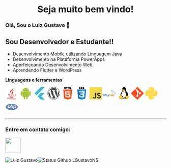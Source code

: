 <h1 align="center"> Seja muito bem vindo! </h1>

### Olá, Sou o Luiz Gustavo 👋

## Sou Desenvolvedor e Estudante!!

- Desenvolvimento Mobile utilizando Linguagem Java
- Desenvolvimento na Plataforma PowerApps
- Aperfeiçoando Desenvolvimento Web
- Aprendendo Flutter e WordPress

<p>
  
  **Linguagens e ferramentas**

<p align="left">
<img src="https://raw.githubusercontent.com/devicons/devicon/master/icons/java/java-plain.svg" alt="java" width="40" height="40" />
<img src="https://raw.githubusercontent.com/devicons/devicon/master/icons/android/android-plain.svg" alt="androidstudio" width="40" height="40" />
<img src="https://raw.githubusercontent.com/devicons/devicon/master/icons/flutter/flutter-plain.svg" alt="flutter" width="40" height="40" />
<img src="https://raw.githubusercontent.com/devicons/devicon/master/icons/wordpress/wordpress-plain.svg" alt="wordpress" width="40" height="40" />
  
<img src="https://raw.githubusercontent.com/devicons/devicon/master/icons/html5/html5-original-wordmark.svg" alt="html5" width="40" height="40"/> 
<img src="https://raw.githubusercontent.com/devicons/devicon/master/icons/css3/css3-original-wordmark.svg" alt="css3" width="40" height="40"/> 
<img src="https://raw.githubusercontent.com/devicons/devicon/master/icons/javascript/javascript-original.svg" alt="javascript" width="40" height="40"/> 
<img src="https://raw.githubusercontent.com/devicons/devicon/master/icons/mysql/mysql-original-wordmark.svg" alt="mysql" width="40" height="40"/> 
<img src="https://raw.githubusercontent.com/devicons/devicon/master/icons/linux/linux-original.svg" alt="linux" width="40" height="40" />
<img src="https://raw.githubusercontent.com/devicons/devicon/master/icons/git/git-original.svg" alt="git" width="40" height="40"/>
<img src="https://raw.githubusercontent.com/devicons/devicon/master/icons/python/python-plain.svg" alt="Python" width="40" height="40" />
<img src="https://raw.githubusercontent.com/devicons/devicon/master/icons/php/php-plain.svg" alt="PHP" width="40" height="40" />
  
--- 
### Entre em contato comigo:

<a href="https://www.linkedin.com/in/luiz-gustavo-120503138/" target="_blank">
<img align="center" src="https://i.ibb.co/Kx2GSrT/linkedin.png" width="48px" height="48px">
</a>
<p>
  
<p>
<img align="left" src="https://github-readme-stats.vercel.app/api/top-langs/?username=LGustavoNS&layout=compact&theme=graywhite&title_color=268bd2" alt="Luiz Gustavo" />
</p>

<p>
<img align="left" alt="Status Github LGustavoNS" src="https://github-readme-stats.vercel.app/api?username=LGustavoNS&show_icons=true&hide_border=true" />
</p>

